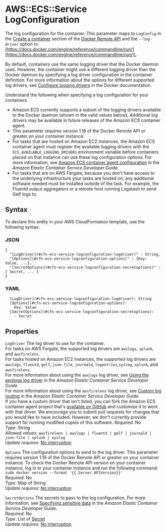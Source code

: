 # AWS::ECS::Service LogConfiguration<a name="aws-properties-ecs-service-logconfiguration"></a>

The log configuration for the container\. This parameter maps to `LogConfig` in the [Create a container](https://docs.docker.com/engine/api/v1.35/#operation/ContainerCreate) section of the [Docker Remote API](https://docs.docker.com/engine/api/v1.35/) and the `--log-driver` option to [https://docs.docker.com/engine/reference/commandline/run/](https://docs.docker.com/engine/reference/commandline/run/)\.

By default, containers use the same logging driver that the Docker daemon uses\. However, the container might use a different logging driver than the Docker daemon by specifying a log driver configuration in the container definition\. For more information about the options for different supported log drivers, see [Configure logging drivers](https://docs.docker.com/engine/admin/logging/overview/) in the Docker documentation\.

Understand the following when specifying a log configuration for your containers\.
+ Amazon ECS currently supports a subset of the logging drivers available to the Docker daemon \(shown in the valid values below\)\. Additional log drivers may be available in future releases of the Amazon ECS container agent\.
+ This parameter requires version 1\.18 of the Docker Remote API or greater on your container instance\.
+ For tasks that are hosted on Amazon EC2 instances, the Amazon ECS container agent must register the available logging drivers with the `ECS_AVAILABLE_LOGGING_DRIVERS` environment variable before containers placed on that instance can use these log configuration options\. For more information, see [Amazon ECS container agent configuration](https://docs.aws.amazon.com/AmazonECS/latest/developerguide/ecs-agent-config.html) in the *Amazon Elastic Container Service Developer Guide*\.
+ For tasks that are on AWS Fargate, because you don't have access to the underlying infrastructure your tasks are hosted on, any additional software needed must be installed outside of the task\. For example, the Fluentd output aggregators or a remote host running Logstash to send Gelf logs to\.

## Syntax<a name="aws-properties-ecs-service-logconfiguration-syntax"></a>

To declare this entity in your AWS CloudFormation template, use the following syntax:

### JSON<a name="aws-properties-ecs-service-logconfiguration-syntax.json"></a>

```
{
  "[LogDriver](#cfn-ecs-service-logconfiguration-logdriver)" : String,
  "[Options](#cfn-ecs-service-logconfiguration-options)" : {Key: Value, ...},
  "[SecretOptions](#cfn-ecs-service-logconfiguration-secretoptions)" : [ Secret, ... ]
}
```

### YAML<a name="aws-properties-ecs-service-logconfiguration-syntax.yaml"></a>

```
  [LogDriver](#cfn-ecs-service-logconfiguration-logdriver): String
  [Options](#cfn-ecs-service-logconfiguration-options): 
    Key: Value
  [SecretOptions](#cfn-ecs-service-logconfiguration-secretoptions): 
    - Secret
```

## Properties<a name="aws-properties-ecs-service-logconfiguration-properties"></a>

`LogDriver`  <a name="cfn-ecs-service-logconfiguration-logdriver"></a>
The log driver to use for the container\.  
For tasks on AWS Fargate, the supported log drivers are `awslogs`, `splunk`, and `awsfirelens`\.  
For tasks hosted on Amazon EC2 instances, the supported log drivers are `awslogs`, `fluentd`, `gelf`, `json-file`, `journald`, `logentries`,`syslog`, `splunk`, and `awsfirelens`\.  
For more information about using the `awslogs` log driver, see [Using the awslogs log driver](https://docs.aws.amazon.com/AmazonECS/latest/developerguide/using_awslogs.html) in the *Amazon Elastic Container Service Developer Guide*\.  
For more information about using the `awsfirelens` log driver, see [Custom log routing](https://docs.aws.amazon.com/AmazonECS/latest/developerguide/using_firelens.html) in the *Amazon Elastic Container Service Developer Guide*\.  
If you have a custom driver that isn't listed, you can fork the Amazon ECS container agent project that's [available on GitHub](https://github.com/aws/amazon-ecs-agent) and customize it to work with that driver\. We encourage you to submit pull requests for changes that you would like to have included\. However, we don't currently provide support for running modified copies of this software\.
*Required*: No  
*Type*: String  
*Allowed values*: `awsfirelens | awslogs | fluentd | gelf | journald | json-file | splunk | syslog`  
*Update requires*: [No interruption](https://docs.aws.amazon.com/AWSCloudFormation/latest/UserGuide/using-cfn-updating-stacks-update-behaviors.html#update-no-interrupt)

`Options`  <a name="cfn-ecs-service-logconfiguration-options"></a>
The configuration options to send to the log driver\. This parameter requires version 1\.19 of the Docker Remote API or greater on your container instance\. To check the Docker Remote API version on your container instance, log in to your container instance and run the following command: `sudo docker version --format '{{.Server.APIVersion}}'`   
*Required*: No  
*Type*: Map of String  
*Update requires*: [No interruption](https://docs.aws.amazon.com/AWSCloudFormation/latest/UserGuide/using-cfn-updating-stacks-update-behaviors.html#update-no-interrupt)

`SecretOptions`  <a name="cfn-ecs-service-logconfiguration-secretoptions"></a>
The secrets to pass to the log configuration\. For more information, see [Specifying sensitive data](https://docs.aws.amazon.com/AmazonECS/latest/developerguide/specifying-sensitive-data.html) in the *Amazon Elastic Container Service Developer Guide*\.  
*Required*: No  
*Type*: List of [Secret](aws-properties-ecs-service-secret.md)  
*Update requires*: [No interruption](https://docs.aws.amazon.com/AWSCloudFormation/latest/UserGuide/using-cfn-updating-stacks-update-behaviors.html#update-no-interrupt)